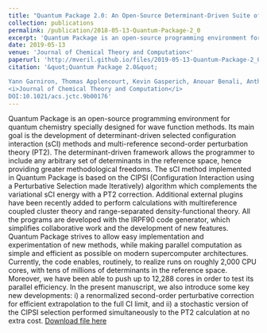 ```yaml
---
title: "Quantum Package 2.0: An Open-Source Determinant-Driven Suite of Programs"
collection: publications
permalink: /publication/2018-05-13-Quantum-Package-2_0
excerpt: 'Quantum Package is an open-source programming environment for quantum chemistry specially designed for wave function methods.'
date: 2019-05-13
venue: 'Journal of Chemical Theory and Computation<'
paperurl: 'http://mveril.github.io/files/2019-05-13-Quantum-Package-2_0.pdf'
citation: '&quot;Quantum Package 2.0&quot;

Yann Garniron, Thomas Applencourt, Kevin Gasperich, Anouar Benali, Anthony Ferté, Julien Paquier, Barthélémy Pradines, Roland Assaraf, Peter Reinhardt, Julien Toulouse, Pierrette Barbaresco, Nicolas Renon, Grégoire David, Jean-Paul Malrieu, Mickaël Véril, Michel Caffarel, Pierre-François Loos, Emmanuel Giner, Anthony Scemama
<i>Journal of Chemical Theory and Computation</i>
DOI:10.1021/acs.jctc.9b00176'
---
```

Quantum Package is an open-source programming environment for quantum chemistry specially designed for wave function methods. Its main goal is the development of determinant-driven selected configuration interaction (sCI) methods and multi-reference second-order perturbation theory (PT2). The determinant-driven framework allows the programmer to include any arbitrary set of determinants in the reference space, hence providing greater methodological freedoms. The sCI method implemented in Quantum Package is based on the CIPSI (Configuration Interaction using a Perturbative Selection made Iteratively) algorithm which complements the variational sCI energy with a PT2 correction. Additional external plugins have been recently added to perform calculations with multireference coupled cluster theory and range-separated density-functional theory. All the programs are developed with the IRPF90 code generator, which simplifies collaborative work and the development of new features. Quantum Package strives to allow easy implementation and experimentation of new methods, while making parallel computation as simple and efficient as possible on modern supercomputer architectures. Currently, the code enables, routinely, to realize runs on roughly 2\,000 CPU cores, with tens of millions of determinants in the reference space. Moreover, we have been able to push up to 12\,288 cores in order to test its parallel efficiency. In the present manuscript, we also introduce some key new developments: i) a renormalized second-order perturbative correction for efficient extrapolation to the full CI limit, and ii) a stochastic version of the CIPSI selection performed simultaneously to the PT2 calculation at no extra cost. 
[Download file here](http://mveril.github.io/files/2019-05-13-Quantum-Package-2_0.pdf)